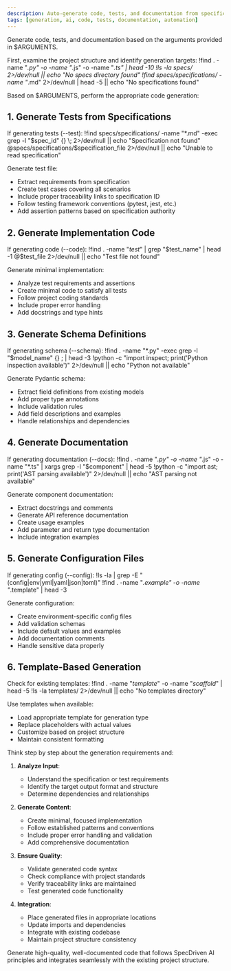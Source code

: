 ```yaml
---
description: Auto-generate code, tests, and documentation from specifications using AI
tags: [generation, ai, code, tests, documentation, automation]
---
```


Generate code, tests, and documentation based on the arguments provided in $ARGUMENTS.

First, examine the project structure and identify generation targets:
!find . -name "*.py" -o -name "*.js" -o -name "*.ts" | head -10
!ls -la specs/ 2>/dev/null || echo "No specs directory found"
!find specs/specifications/ -name "*.md" 2>/dev/null | head -5 || echo "No specifications found"

Based on $ARGUMENTS, perform the appropriate code generation:

## 1. Generate Tests from Specifications

If generating tests (--test):
!find specs/specifications/ -name "*.md" -exec grep -l "$spec_id" {} \; 2>/dev/null || echo "Specification not found"
@specs/specifications/$specification_file 2>/dev/null || echo "Unable to read specification"

Generate test file:
- Extract requirements from specification
- Create test cases covering all scenarios
- Include proper traceability links to specification ID
- Follow testing framework conventions (pytest, jest, etc.)
- Add assertion patterns based on specification authority

## 2. Generate Implementation Code

If generating code (--code):
!find . -name "*test*" | grep "$test_name" | head -1
@$test_file 2>/dev/null || echo "Test file not found"

Generate minimal implementation:
- Analyze test requirements and assertions
- Create minimal code to satisfy all tests
- Follow project coding standards
- Include proper error handling
- Add docstrings and type hints

## 3. Generate Schema Definitions

If generating schema (--schema):
!find . -name "*.py" -exec grep -l "$model_name" {} \; | head -3
!python -c "import inspect; print('Python inspection available')" 2>/dev/null || echo "Python not available"

Generate Pydantic schema:
- Extract field definitions from existing models
- Add proper type annotations
- Include validation rules
- Add field descriptions and examples
- Handle relationships and dependencies

## 4. Generate Documentation

If generating documentation (--docs):
!find . -name "*.py" -o -name "*.js" -o -name "*.ts" | xargs grep -l "$component" | head -5
!python -c "import ast; print('AST parsing available')" 2>/dev/null || echo "AST parsing not available"

Generate component documentation:
- Extract docstrings and comments
- Generate API reference documentation
- Create usage examples
- Add parameter and return type documentation
- Include integration examples

## 5. Generate Configuration Files

If generating config (--config):
!ls -la | grep -E "(config|env|yml|yaml|json|toml)"
!find . -name "*.example" -o -name "*.template" | head -3

Generate configuration:
- Create environment-specific config files
- Add validation schemas
- Include default values and examples
- Add documentation comments
- Handle sensitive data properly

## 6. Template-Based Generation

Check for existing templates:
!find . -name "*template*" -o -name "*scaffold*" | head -5
!ls -la templates/ 2>/dev/null || echo "No templates directory"

Use templates when available:
- Load appropriate template for generation type
- Replace placeholders with actual values
- Customize based on project structure
- Maintain consistent formatting

Think step by step about the generation requirements and:

1. **Analyze Input**:
   - Understand the specification or test requirements
   - Identify the target output format and structure
   - Determine dependencies and relationships

2. **Generate Content**:
   - Create minimal, focused implementation
   - Follow established patterns and conventions
   - Include proper error handling and validation
   - Add comprehensive documentation

3. **Ensure Quality**:
   - Validate generated code syntax
   - Check compliance with project standards
   - Verify traceability links are maintained
   - Test generated code functionality

4. **Integration**:
   - Place generated files in appropriate locations
   - Update imports and dependencies
   - Integrate with existing codebase
   - Maintain project structure consistency

Generate high-quality, well-documented code that follows SpecDriven AI principles and integrates seamlessly with the existing project structure.